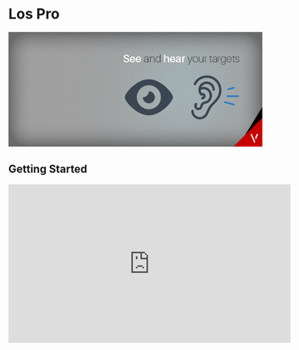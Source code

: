 # Los Pro

![Los Pro](Assets/LosPro.png)

## Getting Started

<iframe width="560" height="315" src="https://www.youtube.com/embed/CF_804k-DVM" frameborder="0" allow="autoplay; encrypted-media" allowfullscreen></iframe>